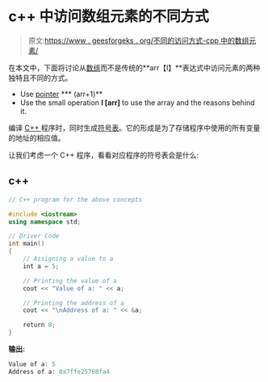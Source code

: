 # c++ 中访问数组元素的不同方式

> 原文:[https://www . geesforgeks . org/不同的访问方式-cpp 中的数组元素/](https://www.geeksforgeeks.org/different-ways-of-accessing-array-elements-in-cpp/)

在本文中，下面将讨论从[数组](https://www.geeksforgeeks.org/array-data-structure/)而不是传统的**arr【I】**表达式中访问元素的两种独特且不同的方式。

*   Use [pointer](https://www.geeksforgeeks.org/pointers-in-c-and-c-set-1-introduction-arithmetic-and-array/) *** (arr+1)**
*   Use the small operation **I [arr]** to use the array and the reasons behind it.

编译 [C++ ](https://www.geeksforgeeks.org/c-plus-plus/) 程序时，同时生成[符号表](https://www.geeksforgeeks.org/symbol-table-compiler/)。它的形成是为了存储程序中使用的所有变量的地址的相应值。

让我们考虑一个 C++ 程序，看看对应程序的符号表会是什么:

## c++

```cpp
// C++ program for the above concepts

#include <iostream>
using namespace std;

// Driver Code
int main()
{
    // Assigning a value to a
    int a = 5;

    // Printing the value of a
    cout << "Value of a: " << a;

    // Printing the address of a
    cout << "\nAddress of a: " << &a;

    return 0;
}
```

**输出:**

```cpp
Value of a: 5
Address of a: 0x7ffe25768fa4
```